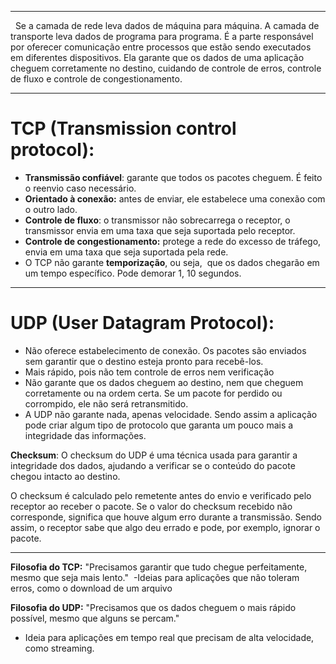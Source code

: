 
---
  Se a camada de rede leva dados de máquina para máquina. A camada de transporte leva dados de programa para programa. É a parte responsável por oferecer comunicação entre processos que estão sendo executados em diferentes dispositivos. Ela garante que os dados de uma aplicação cheguem corretamente no destino, cuidando de controle de erros, controle de fluxo e controle de congestionamento.
________________________________________________________________________
# TCP (Transmission control protocol): 
- **Transmissão confiável**: garante que todos os pacotes cheguem. É feito o reenvio caso necessário.
- **Orientado à conexão:** antes de enviar, ele estabelece uma conexão com o outro lado.
- **Controle de fluxo**: o transmissor não sobrecarrega o receptor, o transmissor envia em uma taxa que seja suportada pelo receptor.
- **Controle de congestionamento:** protege a rede do excesso de tráfego, envia em uma taxa que seja suportada pela rede.
- O TCP não garante **temporização**, ou seja,  que os dados chegarão em um tempo específico. Pode demorar 1, 10 segundos.

---
# UDP (User Datagram Protocol): 
- Não oferece estabelecimento de conexão. Os pacotes são enviados sem garantir que o destino esteja pronto para recebê-los.
- Mais rápido, pois não tem controle de erros nem verificação
- Não garante que os dados cheguem ao destino, nem que cheguem corretamente ou na ordem certa. Se um pacote for perdido ou corrompido, ele não será retransmitido.
- A UDP não garante nada, apenas velocidade. Sendo assim a aplicação pode criar algum tipo de protocolo que garanta um pouco mais a integridade das informações.  

**Checksum**: O checksum do UDP é uma técnica usada para garantir a integridade dos dados, ajudando a verificar se o conteúdo do pacote chegou intacto ao destino. 

O checksum é calculado pelo remetente antes do envio e verificado pelo receptor ao receber o pacote. Se o valor do checksum recebido não corresponde, significa que houve algum erro durante a transmissão. Sendo assim, o receptor sabe que algo deu errado e pode, por exemplo, ignorar o pacote.

---
**Filosofia do TCP:** "Precisamos garantir que tudo chegue perfeitamente, mesmo que seja mais lento." 
	-Ideias para aplicações que não toleram erros, como o download de um arquivo

**Filosofia do UDP:** "Precisamos que os dados cheguem o mais rápido possível, mesmo que alguns se percam."
- Ideia para aplicações em tempo real que precisam de alta velocidade, como streaming.
